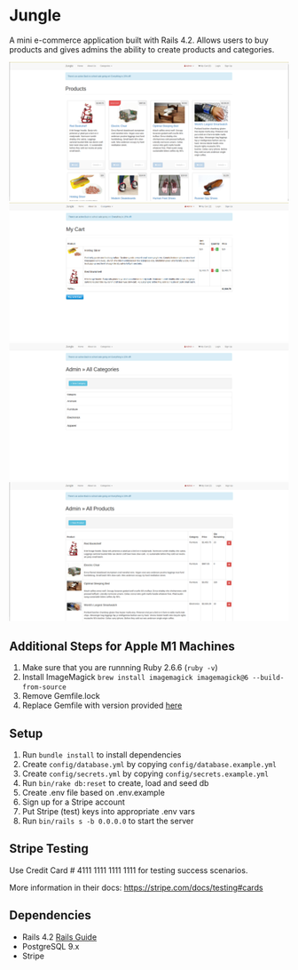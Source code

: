 # Jungle

A mini e-commerce application built with Rails 4.2. Allows users to buy products and gives admins the ability to create products and categories.


!["Screenshot of products page"](https://github.com/RGilliss/jungle/blob/master/docs/jungle-products.png?raw=true)
!["Screenshot of my cart page"](https://github.com/RGilliss/jungle/blob/master/docs/jungle-cart.png?raw=true)
!["Screenshot of admin categories page"](https://github.com/RGilliss/jungle/blob/master/docs/jungle-admin-categories.png?raw=true)
!["Screenshot of admin products page"](https://github.com/RGilliss/jungle/blob/master/docs/jungle-admin-products.png?raw=true)
## Additional Steps for Apple M1 Machines

1. Make sure that you are runnning Ruby 2.6.6 (`ruby -v`)
1. Install ImageMagick `brew install imagemagick imagemagick@6 --build-from-source`
2. Remove Gemfile.lock
3. Replace Gemfile with version provided [here](https://gist.githubusercontent.com/FrancisBourgouin/831795ae12c4704687a0c2496d91a727/raw/ce8e2104f725f43e56650d404169c7b11c33a5c5/Gemfile)

## Setup

1. Run `bundle install` to install dependencies
2. Create `config/database.yml` by copying `config/database.example.yml`
3. Create `config/secrets.yml` by copying `config/secrets.example.yml`
4. Run `bin/rake db:reset` to create, load and seed db
5. Create .env file based on .env.example
6. Sign up for a Stripe account
7. Put Stripe (test) keys into appropriate .env vars
8. Run `bin/rails s -b 0.0.0.0` to start the server

## Stripe Testing

Use Credit Card # 4111 1111 1111 1111 for testing success scenarios.

More information in their docs: <https://stripe.com/docs/testing#cards>

## Dependencies

* Rails 4.2 [Rails Guide](http://guides.rubyonrails.org/v4.2/)
* PostgreSQL 9.x
* Stripe
